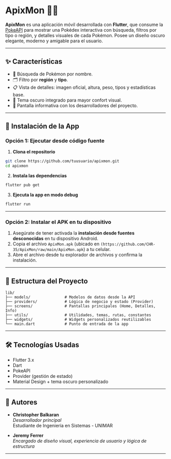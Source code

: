 # ApixMon 🧬🔥

**ApixMon** es una aplicación móvil desarrollada con **Flutter**, que consume la [PokeAPI](https://pokeapi.co/) para mostrar una Pokédex interactiva con búsqueda, filtros por tipo o región, y detalles visuales de cada Pokémon. Posee un diseño oscuro elegante, moderno y amigable para el usuario.

---

## ✨ Características

- 🔎 Búsqueda de Pokémon por nombre.
- 🗂️ Filtro por **región** y **tipo**.
- 📋 Vista de detalles: imagen oficial, altura, peso, tipos y estadísticas base.
- 🌙 Tema oscuro integrado para mayor confort visual.
- 👥 Pantalla informativa con los desarrolladores del proyecto.

---

## 📱 Instalación de la App

### Opción 1: Ejecutar desde código fuente

1. **Clona el repositorio**
```bash
git clone https://github.com/tuusuario/apixmon.git
cd apixmon
```

2. **Instala las dependencias**
```bash
flutter pub get
```

3. **Ejecuta la app en modo debug**
```bash
flutter run
```
---

### Opción 2: Instalar el APK en tu dispositivo

1. Asegúrate de tener activada la **instalación desde fuentes desconocidas** en tu dispositivo Android.
2. Copia el archivo `ApixMon.apk` (ubicado en `(https://github.com/CHR-35/ApixMon/raw/main/ApixMon.apk`) a tu celular.
3. Abre el archivo desde tu explorador de archivos y confirma la instalación.

---

## 🧱 Estructura del Proyecto

```
lib/
├── models/               # Modelos de datos desde la API
├── providers/            # Lógica de negocio y estado (Provider)
├── screens/              # Pantallas principales (Home, Detalles, Info)
├── utils/                # Utilidades, temas, rutas, constantes
├── widgets/              # Widgets personalizados reutilizables
└── main.dart             # Punto de entrada de la app
```

---

## 🛠 Tecnologías Usadas

- Flutter 3.x
- Dart
- PokeAPI
- Provider (gestión de estado)
- Material Design + tema oscuro personalizado

---

## 👤 Autores

- **Christopher Balkaran**  
  _Desarrollador principal_  
  Estudiante de Ingeniería en Sistemas - UNIMAR  

- **Jeremy Ferrer**  
  _Encargado de diseño visual, experiencia de usuario y lógica de estructura_  

---
